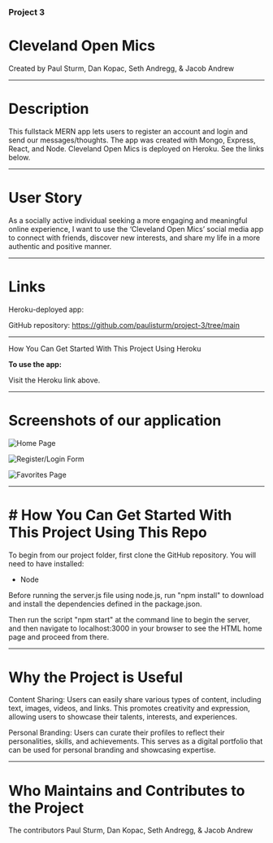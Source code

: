 ### Project 3 
# Cleveland Open Mics

Created by Paul Sturm, Dan Kopac, Seth Andregg, & Jacob Andrew

____________

# Description 

This fullstack MERN app lets users to register an account and login and send our messages/thoughts. The app was created with Mongo, Express, React, and Node.
Cleveland Open Mics is deployed on Heroku. See the links below.

____________

# User Story

As a socially active individual seeking a more engaging and meaningful online experience, I want to use the ‘Cleveland Open Mics’ social media app to connect with friends, discover new interests, and share my life in a more authentic and positive manner.
 
____________

# Links

Heroku-deployed app: 

GitHub repository: https://github.com/paulisturm/project-3/tree/main

____________

 How You Can Get Started With This Project Using Heroku

<strong>To use the app:</strong> 

Visit the Heroku link above. 

____________

# Screenshots of our application

![Home Page]()


![Register/Login Form]()


![Favorites Page]()

____________

# # How You Can Get Started With This Project Using This Repo

To begin from our project folder, first clone the GitHub repository. You will need to have installed:

* Node

Before running the server.js file using node.js, run "npm install" to download and install the dependencies defined in the package.json. 

Then run the script "npm start" at the command line to begin the server, and then navigate to localhost:3000 in your browser to see the HTML home page and proceed from there.

____________

# Why the Project is Useful

Content Sharing:
Users can easily share various types of content, including text, images, videos, and links. This promotes creativity and expression, allowing users to showcase their talents, interests, and experiences.

Personal Branding:
Users can curate their profiles to reflect their personalities, skills, and achievements. This serves as a digital portfolio that can be used for personal branding and showcasing expertise.

____________

# Who Maintains and Contributes to the Project

  The contributors Paul Sturm, Dan Kopac, Seth Andregg, & Jacob Andrew

